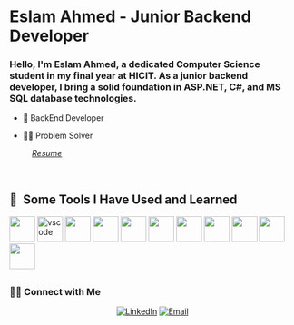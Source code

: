 # Eslam Ahmed - Junior Backend Developer

### Hello, I'm Eslam Ahmed, a dedicated Computer Science student in my final year at HICIT. As a junior backend developer, I bring a solid foundation in ASP.NET, C#, and MS SQL database technologies.
- 🚀 BackEnd Developer
- 👨‍💻 Problem Solver
  <br />
  
    
   &nbsp; &nbsp; *[Resume](https://drive.google.com/file/d/1re3l29KmDVlhyw_AdlnpVIRSLVCp6p1E/view?usp=sharing)*
 </br>
    <h2> 🚀 &nbsp;Some Tools I Have Used and Learned</h2>
<p align="left">
      <img src="https://cdn.jsdelivr.net/gh/devicons/devicon/icons/visualstudio/visualstudio-plain.svg" width="45" height = "45" />
     <img src="https://cdn.jsdelivr.net/gh/devicons/devicon/icons/vscode/vscode-original.svg" alt="vscode" width="45" height="45"/> 
     <img src="https://cdn.jsdelivr.net/gh/devicons/devicon/icons/dotnetcore/dotnetcore-original.svg" width="45" height="45" />       
     <img src="https://cdn.jsdelivr.net/gh/devicons/devicon/icons/cplusplus/cplusplus-original.svg" width="45" height="45" />
     <img src="https://cdn.jsdelivr.net/gh/devicons/devicon/icons/csharp/csharp-original.svg" width="45" height="45" />
     <img src="https://cdn.jsdelivr.net/gh/devicons/devicon/icons/html5/html5-original-wordmark.svg"width="45" height="45" />
     <img src="https://cdn.jsdelivr.net/gh/devicons/devicon/icons/css3/css3-original-wordmark.svg"width="45" height="45" />
     <img src="https://cdn.jsdelivr.net/gh/devicons/devicon/icons/java/java-original-wordmark.svg"width="45" height="45" />
     <img src="https://cdn.jsdelivr.net/gh/devicons/devicon/icons/javascript/javascript-original.svg"width="45" height="45" />
     <img src="https://cdn.jsdelivr.net/gh/devicons/devicon/icons/microsoftsqlserver/microsoftsqlserver-plain.svg" width="45" height="45" />
     <img src="https://cdn.jsdelivr.net/gh/devicons/devicon/icons/python/python-original-wordmark.svg"width="45" height="45" />
</p>

  
## <h3> 🤝🏻 Connect with Me </h3>

 <p align="center">
 <a href="https://www.linkedin.com/in/eslam-ahmed-a73462204/" target="_blank"><img alt="LinkedIn" src="https://img.shields.io/badge/LinkedIn-@EslamAhmed-blue?style=flat&logo=linkedin"></a>
 <a href="mailto:eslamahmed2915@gmail.com"><img alt="Email" src="https://img.shields.io/badge/Email-eslamahmed2915@gmail.com-red?style=flat&logo=gmail"></a>
</p>
